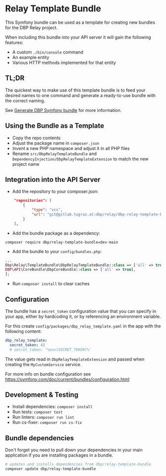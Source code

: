 # Relay Template Bundle

This Symfony bundle can be used as a template for creating new bundles for the
DBP Relay project.

When including this bundle into your API server it will gain the following
features:

* A custom `./bin/console` command
* An example entity
* Various HTTP methods implemented for that entity

## TL;DR

The quickest way to make use of this template bundle is to feed your desired names
to one command and generate a ready-to-use bundle with the correct naming.

See [Generate DBP Symfony bundle](https://dbp-demo.tugraz.at/api-docs/naming.html#generate-dbp-symfony-bundle) for more information.


## Using the Bundle as a Template

* Copy the repo contents
* Adjust the package name in `composer.json`
* Invent a new PHP namespace and adjust it in all PHP files
* Rename `src/DbpRelayTemplateBundle` and `DependencyInjection/DbpRelayTemplateExtension` to match the new project name

## Integration into the API Server

* Add the repository to your composer.json:

```json
    "repositories": [
        {
            "type": "vcs",
            "url": "git@gitlab.tugraz.at:dbp/relay/dbp-relay-template-bundle.git"
        }
    ],
```

* Add the bundle package as a dependency:

```
composer require dbp/relay-template-bundle=dev-main
```

* Add the bundle to your `config/bundles.php`:

```php
...
Dbp\Relay\TemplateBundle\DbpRelayTemplateBundle::class => ['all' => true],
DBP\API\CoreBundle\DbpCoreBundle::class => ['all' => true],
];
```

* Run `composer install` to clear caches

## Configuration

The bundle has a `secret_token` configuration value that you can specify in your
app, either by hardcoding it, or by referencing an environment variable.

For this create `config/packages/dbp_relay_template.yaml` in the app with the following
content:

```yaml
dbp_relay_template:
  secret_token: 42
  # secret_token: '%env(SECRET_TOKEN)%'
```

The value gets read in `DbpRelayTemplateExtension` and passed when creating the
`MyCustomService` service.

For more info on bundle configuration see
https://symfony.com/doc/current/bundles/configuration.html

## Development & Testing

* Install dependencies: `composer install`
* Run tests: `composer test`
* Run linters: `composer run lint`
* Run cs-fixer: `composer run cs-fix`

## Bundle dependencies

Don't forget you need to pull down your dependencies in your main application if you are installing packages in a bundle.

```bash
# updates and installs dependencies from dbp/relay-template-bundle
composer update dbp/relay-template-bundle
```
